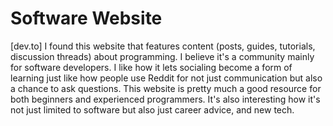 # Software Website

[dev.to]
I found this website that features content (posts, guides, tutorials, discussion threads) about programming. I believe it's a community mainly for software developers. I like how it lets socialing become a form of learning just like how people use Reddit for not just communication but also a chance to ask questions. This website is pretty much a good resource for both beginners and experienced programmers. It's also interesting how it's not just limited to software but also just career advice, and new tech. 